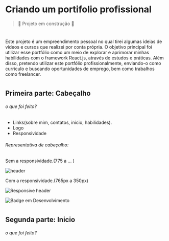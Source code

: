 # Criando um portifolio profissional
> :construction: Projeto em construção :construction:
#
Este projeto é um empreendimento pessoal no qual tirei algumas ideias de vídeos e cursos que realizei por conta própria. O objetivo principal foi utilizar esse portfólio como um meio de explorar e aprimorar minhas habilidades com o framework React.js, através de estudos e práticas. Além disso, pretendo utilizar este portfólio profissionalmente, enviando-o como currículo e buscando oportunidades de emprego, bem como trabalhos como freelancer.
#
<h2>Primeira parte:  <strong>Cabeçalho</strong> </h2>
<h6>o que foi feito?</h6>

- Links(sobre mim, contatos, inicio, habilidades).
- Logo
- Responsividade
  
<h6>Representativa de cabeçalho:</h6>

Sem a responsividade.(775 a ... )

![header](https://github.com/CaioSC01/Meu__Portifolio/assets/92595644/4970f40a-e0b1-4038-be7c-dff7b060d4b1)

Com a responsividade.(765px a 350px)

![Responsive header](https://github.com/CaioSC01/Meu__Portifolio/assets/92595644/1359ddbd-8243-430c-a9ad-74294c8b10e9)

![Badge em Desenvolvimento](http://img.shields.io/static/v1?label=STATUS&message=Concluido&color=blue&style=for-the-badge)
#
<h2>Segunda parte:  <strong>Inicio</strong> </h2>
<h6>o que foi feito?</h6>

